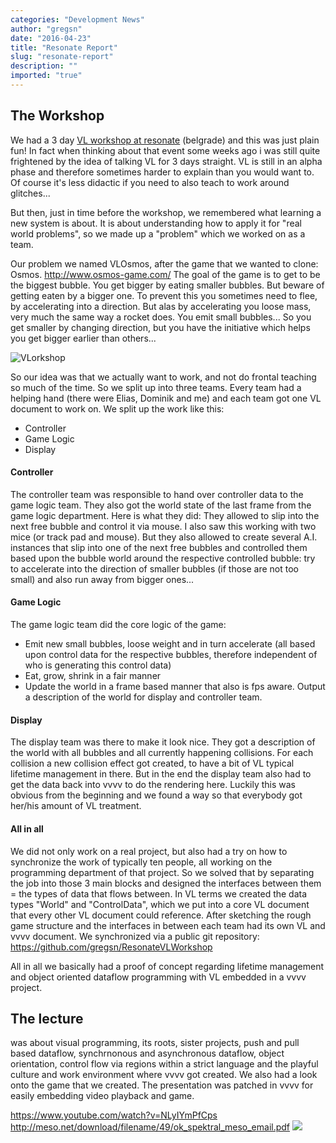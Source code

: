 ```yaml
---
categories: "Development News"
author: "gregsn"
date: "2016-04-23"
title: "Resonate Report"
slug: "resonate-report"
description: ""
imported: "true"
---
```



##  The Workshop
We had a 3 day [VL workshop at resonate](http://resonate.io/2016/education/next-generation-visual-programming-with-vl/) (belgrade) and this was just plain fun! In fact when thinking about that event some weeks ago i was still quite frightened by the idea of talking VL for 3 days straight. VL is still in an alpha phase and therefore sometimes harder to explain than you would want to. Of course it's less didactic if you need to also teach to work around glitches...

But then, just in time before the workshop, we remembered what learning a new system is about. It is about understanding how to apply it for "real world problems", so we made up a "problem" which we worked on as a team.

Our problem we named VLOsmos, after the game that we wanted to clone: Osmos.
http://www.osmos-game.com/
The goal of the game is to get to be the biggest bubble. You get bigger by eating smaller bubbles. But beware of getting eaten by a bigger one. To prevent this you sometimes need to flee, by accelerating into a direction. But alas by accelerating you loose mass, very much the same way a rocket does. You emit small bubbles... So you get smaller by changing direction, but you have the initiative which helps you get bigger earlier than others...

![VLorkshop](composition%20Kopie.jpg) 

So our idea was that we actually want to work, and not do frontal teaching so much of the time. So we split up into three teams. 
Every team had a helping hand (there were Elias, Dominik and me) and each team got one VL document to work on. We split up the work like this:
* Controller
* Game Logic
* Display

#### Controller
The controller team was responsible to hand over controller data to the game logic team. They also got the world state of the last frame from the game logic department. Here is what they did: They allowed to slip into the next free bubble and control it via mouse. I also saw this working with two mice (or track pad and mouse). But they also allowed to create several A.I. instances that slip into one of the next free bubbles and controlled them based upon the bubble world around the respective controlled bubble: try to accelerate into the direction of smaller bubbles (if those are not too small) and also run away from bigger ones...

#### Game Logic
The game logic team did the core logic of the game:
* Emit new small bubbles, loose weight and in turn accelerate (all based upon control data for the respective bubbles, therefore independent of who is generating this control data)
* Eat, grow, shrink in a fair manner
* Update the world in a frame based manner that also is fps aware. Output a description of the world for display and controller team.

#### Display
The display team was there to make it look nice. They got a description of the world with all bubbles and all currently happening collisions. For each collision a new collision effect got created, to have a bit of VL typical lifetime management in there. But in the end the display team also had to get the data back into vvvv to do the rendering here. Luckily this was obvious from the beginning and we found a way so that everybody got her/his amount of VL treatment.

#### All in all
We did not only work on a real project, but also had a try on how to synchronize the work of typically ten people, all working on the programming department of that project.
So we solved that by separating the job into those 3 main blocks and designed the interfaces between them = the types of data that flows between. In VL terms we created the data types "World" and "ControlData", which we put into a core VL document that every other VL document could reference.
After sketching the rough game structure and the interfaces in between each team had its own VL and vvvv document. We synchronized via a public git repository: https://github.com/gregsn/ResonateVLWorkshop

All in all we basically had a proof of concept regarding lifetime management and object oriented dataflow programming with VL embedded in a vvvv project.


##  The lecture
was about visual programming, its roots, sister projects, push and pull based dataflow, synchrnonous and asynchronous dataflow, object orientation, control flow via regions within a strict language and the playful culture and work environment where vvvv got created.
We also had a look onto the game that we created. The presentation was patched in vvvv for easily embedding video playback and game.


https://www.youtube.com/watch?v=NLyIYmPfCps
http://meso.net/download/filename/49/ok_spektral_meso_email.pdf
![](IMG_2222.JPG) 


